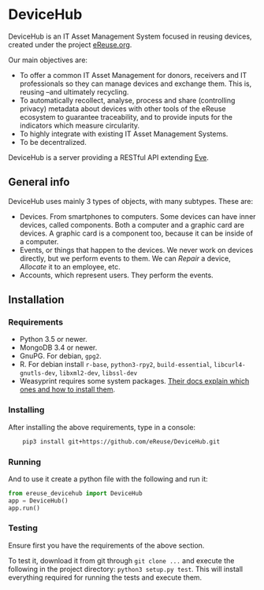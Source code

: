 # DeviceHub

DeviceHub is an IT Asset Management System focused in reusing devices,
created under the project [eReuse.org](https://www.ereuse.org).

Our main objectives are:

* To offer a common IT Asset Management for donors, receivers and IT professionals so they can manage devices and exchange them.
This is, reusing –and ultimately recycling.
* To automatically recollect, analyse, process and share (controlling privacy) metadata about devices with other tools of the
eReuse ecosystem to guarantee traceability, and to provide inputs for the indicators which measure circularity.
* To highly integrate with existing IT Asset Management Systems.
* To be decentralized.

DeviceHub is a server providing a RESTful API extending [Eve](http://python-eve.org/features.html).

## General info
DeviceHub uses mainly 3 types of objects, with many subtypes. These are:

- Devices. From smartphones to computers. Some devices can have inner devices, called components. Both a computer and
a graphic card are devices. A graphic card is a component too, because it can be inside of a computer.
- Events, or things that happen to the devices. We never work on devices directly, but we perform
events to them. We can *Repair* a device, *Allocate* it to an employee, etc.
- Accounts, which represent users. They perform the events.

## Installation

### Requirements
* Python 3.5 or newer.
* MongoDB 3.4 or newer.
* GnuPG. For debian, ``gpg2``.
* R. For debian install ``r-base``, ``python3-rpy2``, ``build-essential``,
  ``libcurl4-gnutls-dev``, ``libxml2-dev``, ``libssl-dev``
* Weasyprint requires some system packages. 
  [Their docs explain which ones and how to install them](http://weasyprint.readthedocs.io/en/stable/install.html).


### Installing

After installing the above requirements, type in a console:

```bash
    pip3 install git+https://github.com/eReuse/DeviceHub.git
```

### Running

And to use it create a python file with the following and run it:

```python
from ereuse_devicehub import DeviceHub
app = DeviceHub()
app.run()
```

### Testing
Ensure first you have the requirements of the above section.

To test it, download it from git through `git clone ...` and execute the following in the project directory:
 `python3 setup.py test`. This will install everything required for running the tests and execute them. 
